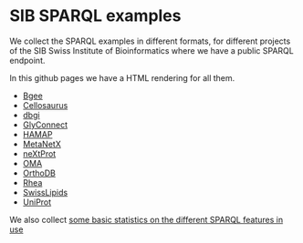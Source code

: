 # SIB SPARQL examples

We collect the SPARQL examples in different formats,
for different projects of the SIB Swiss Institute of Bioinformatics where we
have a public SPARQL endpoint.

In this github pages we have a HTML rendering for all them.

 * [Bgee](./examples/Bgee/)
 * [Cellosaurus](./examples/Cellosaurus)
 * [dbgi](./examples/dbgi/)
 * [GlyConnect](./examples/GlyConnect/)
 * [HAMAP](./examples/HAMAP/)
 * [MetaNetX](./examples/MetaNetX/)
 * [neXtProt](./examples/neXtProt/)
 * [OMA](./examples/OMA/)
 * [OrthoDB](./examples/OrthoDB)
 * [Rhea](./examples/Rhea)
 * [SwissLipids](./examples/SwissLipids)
 * [UniProt](./examples/UniProt/)

We also collect [some basic statistics on the different SPARQL features in use](./examples/algebra-statistics.md)
